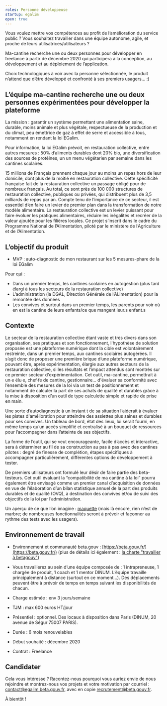 ```yaml
---
roles: Personne développeuse
startup: egalim
open: true
---
```


Vous voulez mettre vos compétences au profit de l’amélioration du service public ? Vous souhaitez travailler dans une équipe autonome, agile, et proche de leurs utilisatrices/utilisateurs ?

Ma-cantine recherche une ou deux personnes pour développer en freelance à partir de décembre 2020 qui participera à la conception, au développement et au déploiement de l’application.

Choix technologiques à voir avec la personne sélectionnée, le produit n’attend que d’être développé et confronté à ses premiers usagers… :) 


## L’équipe ma-cantine recherche une ou deux personnes expérimentées pour développer la plateforme

La mission : garantir un système permettant une alimentation saine, durable, moins animale et plus végétale, respectueuse de la production et du climat, peu émettrice de gaz à effet de serre et accessible à tous, notamment en rendant la loi EGalim.

Pour information, la loi EGalim prévoit, en restauration collective, entre autres mesures : 50% d’aliments durables dont 20% bio, une diversification des sources de protéines, un un menu végétarien par semaine dans les cantines scolaires.

15 millions de Français prennent chaque jour au moins un repas hors de leur domicile, dont plus de la moitié en restauration collective. Cette spécificité française fait de la restauration collective un passage obligé pour de nombreux français. Au total, ce sont près de 100 000 structures de restauration collective, publiques ou privées, qui distribuent plus de 3,5 milliards de repas par an. Compte tenu de l’importance de ce secteur, il est essentiel d’en faire un levier de premier plan dans la transformation de notre modèle alimentaire. La restauration collective est un levier puissant pour faire évoluer les pratiques alimentaires, réduire les inégalités et recréer de la valeur ajoutée pour les filières locales. Ce projet s’inscrit dans le cadre du Programme National de l’Alimentation, piloté par le ministère de l’Agriculture et de l’Alimentation.


## L’objectif du produit


- MVP : auto-diagnostic de mon restaurant sur les 5 mesures-phare de la loi EGalim

Pour qui :

- Dans un premier temps, les cantines scolaires en autogestion (plus tard élargi à tous les secteurs de la restauration collective)
- L’administration (la DGAL, Direction Générale de l’ALimentation) pour la remontée des données
- Les convives et surtout dans un premier temps, les parents pour voir où en est la cantine de leurs enfants/ce que mangent leur.s enfant.s



## Contexte

Le secteur de la restauration collective étant vaste et très divers dans son organisation, ses pratiques et son fonctionnement, l'hypothèse de solution proposée est une plateforme numérique dont la cible est volontairement restreinte, dans un premier temps, aux cantines scolaires autogérées. Il s’agit donc de proposer une première brique d’une plateforme numérique, pouvant être, après expérimentation, élargie aux autres secteurs de la restauration collective, si les résultats et l’impact attendus sont montrés sur ce premier secteur d'expérimentation. Cet outil, ma-cantine, permettrait à un·e élu·e, chef·fe de cantine, gestionnaire… d'évaluer sa conformité avec l’ensemble des mesures de la loi via un test de positionnement et notamment de calculer la part de ses achats de qualité et durables grâce à la mise à disposition d’un outil de type calculette simple et rapide de prise en main.

Une sorte d’autodiagnostic à un instant t de sa situation l’aiderait à évaluer les pistes d'amélioration pour atteindre des assiettes plus saines et durables pour ses convives. Un tableau de bord, état des lieux, lui serait fourni, en même temps qu’un accès simplifié et centralisé à un bouquet de ressources pour l’accompagner dans l’atteinte de ses objectifs. 

La forme de l’outil, qui se veut encourageante, facile d’accès et interactive, sera à déterminer au fil de sa construction au pas à pas avec des cantines pilotes : degré de finesse de complétion, étapes spécifiques à accompagner particulièrement, différentes options de développement à tester. 

De premiers utilisateurs ont formulé leur désir de faire partie des beta-testeurs. Cet outil évaluant la “compatibilité de ma cantine à la loi” pourra également être envisagé comme un premier canal d’acquisition de données en vue de l’élaboration d’un bilan statistique annuel de la part des produits durables et de qualité (OVQ), à destination des convives et/ou de suivi des objectifs de la loi par l’administration.

Un aperçu de ce que l’on imagine : [maquette](https://www.figma.com/file/poPizZZa75PE38Or26x6cI/Untitled?node-id=33%3A24) (mais là encore, rien n’est de marbre; de nombreuses fonctionnalités seront à prévoir et façonner au rythme des tests avec les usagers).



## Environnement de travail

- Environnement et communauté beta.gouv : [https://beta.gouv.fr/](https://beta.gouv.fr/) (plus de détails ici également : [la charte "travailler à betagouv"](https://doc.incubateur.net/communaute/travailler-a-beta-gouv/bienvenue/charte))

- Vous travaillerez au sein d’une équipe composée de : 1 intrapreneuse, 1 chargée de produit, 1 coach et 1 mentor DINUM. L’équipe travaille principalement à distance (surtout en ce moment…). Des déplacements peuvent être à prévoir de temps en temps suivant les disponibilités de chacun.
- Charge estimée : env 3 jours/semaine
- TJM : max 600 euros HT/jour
- Présentiel : optionnel. Des locaux à disposition dans Paris (DINUM, 20 avenue de Ségur 75007 PARIS).
- Durée : 6 mois renouvelables
- Début souhaité : décembre 2020
- Contrat : Freelance

## Candidater

Cela vous intéresse ? 
Racontez-nous pourquoi vous auriez envie de nous rejoindre et montrez-nous vos projets et votre motivation par courriel : [contact@egalim.beta.gouv.fr](mailto:contact@egalim.beta.gouv.fr), avec en copie [recrutement@beta.gouv.fr](mailto:recrutement@beta.gouv.fr).


À bientôt !
